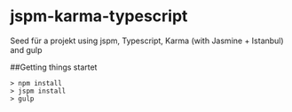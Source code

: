 # jspm-karma-typescript
Seed für a projekt using jspm, Typescript, Karma (with Jasmine + Istanbul) and gulp

##Getting things startet
```
> npm install
> jspm install
> gulp
```
